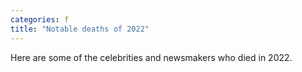 ```yaml
---
categories: f
title: "Notable deaths of 2022"
---
```

Here are some of the celebrities and newsmakers who died in 2022.